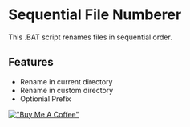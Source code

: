 # Sequential File Numberer

This .BAT script renames files in sequential order.

## Features

- Rename in current directory
- Rename in custom directory
- Optionial Prefix

[!["Buy Me A Coffee"](https://www.buymeacoffee.com/assets/img/custom_images/orange_img.png)](https://www.buymeacoffee.com/declan1080)
